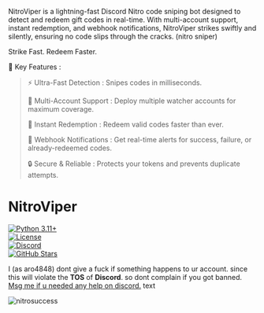 
NitroViper is a lightning-fast Discord Nitro code sniping bot designed to detect and redeem gift codes in real-time. With multi-account support, instant redemption, and webhook notifications, NitroViper strikes swiftly and silently, ensuring no code slips through the cracks. (nitro sniper)

Strike Fast. Redeem Faster. 

🚀 Key Features : 

>⚡ Ultra-Fast Detection : Snipes codes in milliseconds.
>
> 👥 Multi-Account Support : Deploy multiple watcher accounts for maximum coverage.
>
> 🎯 Instant Redemption : Redeem valid codes faster than ever.
>
>🔔 Webhook Notifications : Get real-time alerts for success, failure, or already-redeemed codes.
>
>🔒 Secure & Reliable : Protects your tokens and prevents duplicate attempts.



# **NitroViper**
[![Python 3.11+](https://img.shields.io/badge/Python-3.11+-blue)](https://www.python.org/)  
[![License](https://img.shields.io/badge/License-MIT-green)](LICENSE)  
[![Discord](https://img.shields.io/badge/Discord-aro22-7289DA)](https://discord.com/users/aro22)  
[![GitHub Stars](https://img.shields.io/github/stars/aro4848/NitroViper?style=flat-square)](https://github.com/your-username/NitroViper)  

I (as aro4848) dont give a fuck if something happens to ur account. since this will violate the **TOS** of **Discord**. so dont complain if you got banned. <ins>Msg me if u needed any help on discord.</ins> text





![nitrosuccess](https://github.com/user-attachments/assets/dfde9813-e584-414e-9867-a1745874bb72)
